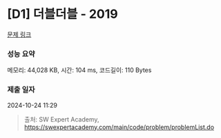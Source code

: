 # [D1] 더블더블 - 2019 

[문제 링크](https://swexpertacademy.com/main/code/problem/problemDetail.do?contestProbId=AV5QDEX6AqwDFAUq) 

### 성능 요약

메모리: 44,028 KB, 시간: 104 ms, 코드길이: 110 Bytes

### 제출 일자

2024-10-24 11:29



> 출처: SW Expert Academy, https://swexpertacademy.com/main/code/problem/problemList.do